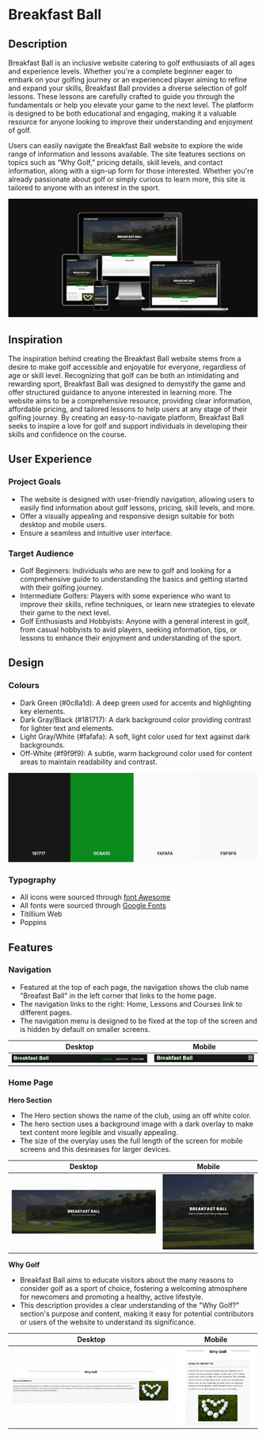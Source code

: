 # Breakfast Ball #

## Description ##

Breakfast Ball is an inclusive website catering to golf enthusiasts of all ages and experience levels. Whether you're a complete beginner eager to embark on your golfing journey or an experienced player aiming to refine and expand your skills, Breakfast Ball provides a diverse selection of golf lessons. These lessons are carefully crafted to guide you through the fundamentals or help you elevate your game to the next level. The platform is designed to be both educational and engaging, making it a valuable resource for anyone looking to improve their understanding and enjoyment of golf.

Users can easily navigate the Breakfast Ball website to explore the wide range of information and lessons available. The site features sections on topics such as “Why Golf,” pricing details, skill levels, and contact information, along with a sign-up form for those interested. Whether you're already passionate about golf or simply curious to learn more, this site is tailored to anyone with an interest in the sport.

![Breakfast Ball responsivity](./assets/images/am-i-responsive.webp)

## Inspiration 

The inspiration behind creating the Breakfast Ball website stems from a desire to make golf accessible and enjoyable for everyone, regardless of age or skill level. Recognizing that golf can be both an intimidating and rewarding sport, Breakfast Ball was designed to demystify the game and offer structured guidance to anyone interested in learning more. The website aims to be a comprehensive resource, providing clear information, affordable pricing, and tailored lessons to help users at any stage of their golfing journey. By creating an easy-to-navigate platform, Breakfast Ball seeks to inspire a love for golf and support individuals in developing their skills and confidence on the course.

## User Experience
### **Project Goals**
- The website is designed with user-friendly navigation, allowing users to easily find information about golf lessons, pricing, skill levels, and more.
- Offer a visually appealing and responsive design suitable for both desktop and mobile users.
- Ensure a seamless and intuitive user interface.
### **Target Audience**
- Golf Beginners: Individuals who are new to golf and looking for a comprehensive guide to understanding the basics and getting started with their golfing journey.
- Intermediate Golfers: Players with some experience who want to improve their skills, refine techniques, or learn new strategies to elevate their game to the next level.
- Golf Enthusiasts and Hobbyists: Anyone with a general interest in golf, from casual hobbyists to avid players, seeking information, tips, or lessons to enhance their enjoyment and understanding of the sport.

## Design
### **Colours**

 - Dark Green (#0c8a1d): A deep green used for accents and highlighting key elements.
- Dark Gray/Black (#181717): A dark background color providing contrast for lighter text and elements.
- Light Gray/White (#fafafa): A soft, light color used for text against dark backgrounds.
 - Off-White (#f9f9f9): A subtle, warm background color used for content areas to maintain readability and contrast.
   
![Colours Schemes](./assets/images/coolors.webp)

### **Typography**
- All icons were sourced through [font Awesome](https://fontawesome.com/)
- All fonts were sourced through [Google Fonts](https://fonts.google.com/)
- Titillium Web
- Poppins
  
## Features

### **Navigation**

- Featured at the top of each page, the navigation shows the club name "Breafast Ball" in the left corner that links to the home page.
- The navigation links to the right: Home, Lessons and Courses link to different pages.
- The navigation menu is designed to be fixed at the top of the screen and is hidden by default on smaller screens.

| Desktop                                                                            | Mobile                                                                           |
| ---------------------------------------------------------------------------------- | -------------------------------------------------------------------------------- |
| <img src="./assets/images/navbar.webp" alt="desktop navigation image"/>            | <img src="./assets/images/navbar-small.webp" alt="mobile navigation image"/> |

### **Home Page**

**Hero Section**
- The Hero section shows the name of the club, using an off white color.
- The hero section uses a background image with a dark overlay to make text content more legible and visually appealing.
- The size of the overylay uses the full length of the screen for mobile screens and this desreases for larger devices.

| Desktop                                                                            | Mobile                                                                           |
| ---------------------------------------------------------------------------------- | -------------------------------------------------------------------------------- |
| <img src="./assets/images/hero-large.webp" alt="desktop hero image"/>                             | <img src="./assets/images/hero-small.webp" alt="mobile hero image"/> |

**Why Golf**
- Breakfast Ball aims to educate visitors about the many reasons to consider golf as a sport of choice, fostering a welcoming atmosphere for newcomers and promoting a healthy, active lifestyle.
- This description provides a clear understanding of the "Why Golf?" section's purpose and content, making it easy for potential contributors or users of the website to understand its significance.

| Desktop                                                                            | Mobile                                                                           |
| ---------------------------------------------------------------------------------- | -------------------------------------------------------------------------------- |
| <img src="./assets/images/why-golf-large.webp" alt="desktop why golf image"/>                             | <img src="./assets/images/why-golf-small.webp" alt="mobile why golf image"/> |

